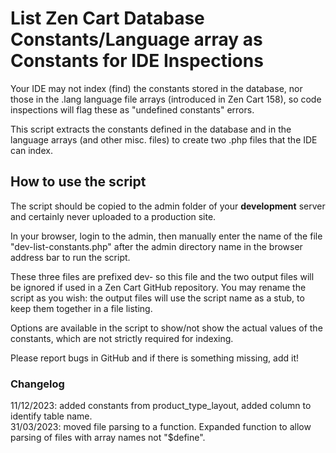 # List Zen Cart Database Constants/Language array as Constants for IDE Inspections
Your IDE may not index (find) the constants stored in the database, nor those in the .lang language file arrays (introduced in Zen Cart 158), so code inspections will flag these as "undefined constants" errors.

This script extracts the constants defined in the database and in the language arrays (and other misc. files) to create two .php files that the IDE can index.

## How to use the script
The script should be copied to the admin folder of your **development** server and certainly never uploaded to a production site.

In your browser, login to the admin, then manually enter the name of the file "dev-list-constants.php" after the admin directory name in the browser address bar to run the script.

These three files are prefixed dev- so this file and the two output files will be ignored if used in a Zen Cart GitHub repository.
You may rename the script as you wish: the output files will use the script name as a stub, to keep them together in a file listing.

Options are available in the script to show/not show the actual values of the constants, which are not strictly required for indexing.

Please report bugs in GitHub and if there is something missing, add it!

### Changelog
11/12/2023: added constants from product_type_layout, added column to identify table name.  
31/03/2023: moved file parsing to a function. Expanded function to allow parsing of files with array names not "$define".
